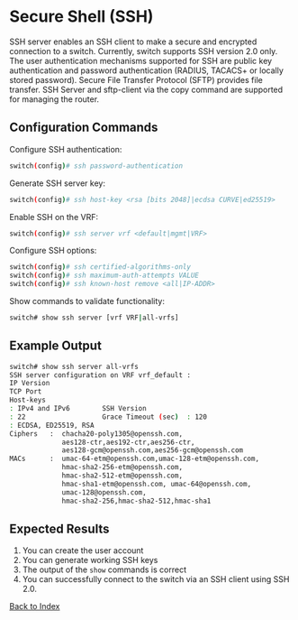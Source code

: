 
# Secure Shell (SSH) 

SSH server enables an SSH client to make a secure and encrypted connection to a switch. Currently, switch supports SSH version 2.0 only. The user authentication mechanisms supported for SSH are public key authentication and password authentication (RADIUS, TACACS+ or locally stored password). Secure File Transfer Protocol (SFTP) provides file transfer. SSH Server and sftp-client via the copy command are supported for managing the router. 

## Configuration Commands

Configure SSH authentication: 

```bash
switch(config)# ssh password-authentication
```

Generate SSH server key: 

```bash
switch(config)# ssh host-key <rsa [bits 2048]|ecdsa CURVE|ed25519>
```

Enable SSH on the VRF: 

```bash
switch(config)# ssh server vrf <default|mgmt|VRF>
```

Configure SSH options: 

```bash
switch(config)# ssh certified-algorithms-only
switch(config)# ssh maximum-auth-attempts VALUE
switch(config)# ssh known-host remove <all|IP-ADDR>
```

Show commands to validate functionality:  

```bash
switch# show ssh server [vrf VRF|all-vrfs]
```

## Example Output 

```bash
switch# show ssh server all-vrfs
SSH server configuration on VRF vrf_default :
IP Version
TCP Port
Host-keys
: IPv4 and IPv6        SSH Version
: 22                   Grace Timeout (sec)  : 120
: ECDSA, ED25519, RSA
Ciphers   :  chacha20-poly1305@openssh.com,
             aes128-ctr,aes192-ctr,aes256-ctr,
             aes128-gcm@openssh.com,aes256-gcm@openssh.com
MACs      :  umac-64-etm@openssh.com,umac-128-etm@openssh.com,
             hmac-sha2-256-etm@openssh.com,
             hmac-sha2-512-etm@openssh.com,
             hmac-sha1-etm@openssh.com, umac-64@openssh.com,
             umac-128@openssh.com,
             hmac-sha2-256,hmac-sha2-512,hmac-sha1
```

## Expected Results 

1. You can create the user account
2. You can generate working SSH keys
3. The output of the `show` commands is correct
4. You can successfully connect to the switch via an SSH client using SSH 2.0.

[Back to Index](index_aruba.md)
